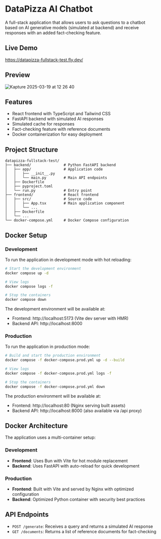 # DataPizza AI Chatbot

A full-stack application that allows users to ask questions to a chatbot based on AI generative models (simulated at backend) and receive responses with an added fact-checking feature.

## Live Demo

https://datapizza-fullstack-test.fly.dev/

## Preview

![Kapture 2025-03-19 at 12 26 40](https://github.com/user-attachments/assets/be4aaa23-cd8b-410f-ae7b-0ccc6da5cdec)

## Features

- React frontend with TypeScript and Tailwind CSS
- FastAPI backend with simulated AI responses
- Simulated cache for responses
- Fact-checking feature with reference documents
- Docker containerization for easy deployment

## Project Structure

```
datapizza-fullstack-test/
├── backend/               # Python FastAPI backend
│   ├── app/               # Application code
│   │   ├── __init__.py
│   │   └── main.py        # Main API endpoints
│   ├── Dockerfile
│   ├── pyproject.toml
│   └── run.py             # Entry point
├── frontend/              # React frontend
│   ├── src/               # Source code
│   │   ├── App.tsx        # Main application component
│   │   └── ...
│   ├── Dockerfile
│   └── ...
└── docker-compose.yml     # Docker Compose configuration
```

## Docker Setup

### Development

To run the application in development mode with hot reloading:

```bash
# Start the development environment
docker compose up -d

# View logs
docker compose logs -f

# Stop the containers
docker compose down
```

The development environment will be available at:

- Frontend: http://localhost:5173 (Vite dev server with HMR)
- Backend API: http://localhost:8000

### Production

To run the application in production mode:

```bash
# Build and start the production environment
docker compose -f docker-compose.prod.yml up -d --build

# View logs
docker compose -f docker-compose.prod.yml logs -f

# Stop the containers
docker compose -f docker-compose.prod.yml down
```

The production environment will be available at:

- Frontend: http://localhost:80 (Nginx serving built assets)
- Backend API: http://localhost:8000 (also available via /api proxy)

## Docker Architecture

The application uses a multi-container setup:

### Development

- **Frontend**: Uses Bun with Vite for hot module replacement
- **Backend**: Uses FastAPI with auto-reload for quick development

### Production

- **Frontend**: Built with Vite and served by Nginx with optimized configuration
- **Backend**: Optimized Python container with security best practices

## API Endpoints

- `POST /generate`: Receives a query and returns a simulated AI response
- `GET /documents`: Returns a list of reference documents for fact-checking

